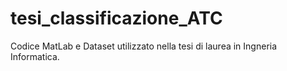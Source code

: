 # tesi_classificazione_ATC
Codice MatLab e Dataset utilizzato nella tesi di laurea in Ingneria Informatica.
